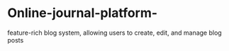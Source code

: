 # Online-journal-platform-
 feature-rich blog system, allowing users to create, edit, and manage blog posts
